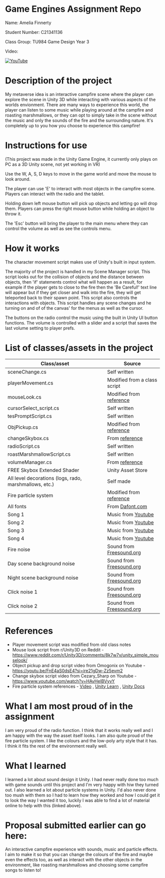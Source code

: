 # Game Engines Assignment Repo

Name: Amelia Finnerty

Student Number: C21341136

Class Group: TU984 Game Design Year 3

Video:

[![YouTube](http://img.youtube.com/vi/ipXY7mvgeto/0.jpg)](https://youtu.be/ipXY7mvgeto)

# Description of the project
My metaverse idea is an interactive campfire scene where the player can explore the scene in Unity 3D while interacting with various aspects of the worlds envionment. There are many ways to experience this world, the player can listen to some music while playing around at the campfire and roasting marshmallows, or they can opt to simply take in the scene without the music and only the sounds of the fire and the surrounding nature. It's completely up to you how you choose to experience this campfire!

# Instructions for use
(This project was made in the Unity Game Engine, it currently only plays on PC as a 3D Unity scene, not yet working in VR)

Use the W, A, S, D keys to move in the game world and move the mouse to look around.

The player can use 'E' to interact with most objects in the campfire scene. Players can interact with the radio and the tablet.

Holding down left mouse button will pick up objects and letting go will drop them. Players can press the right mouse button while holding an object to throw it.

The 'Esc' button will bring the player to the main menu where they can control the volume as well as see the controls menu.

# How it works
The character movement script makes use of Unity's built in input system. 

The majority of the project is handled in my Scene Manager script. This script looks out for the collision of objects and the distance between objects, then 'if' statements control what will happen as a result, for example if the player gets to close to the fire then the 'Be Careful!' text line will appear but if they get closer and walk into the fire, they will get teleported back to their spawn point. This script also controls the interactions with objects. This script handles any scene changes and he turning on and of of the canvas' for the menus as well as the cursor.

The buttons on the radio control the music using the built in Unity UI button functions. The volume is controlled with a slider and a script that saves the last volume setting to player prefs.

# List of classes/assets in the project

| Class/asset | Source |
|-----------|-----------|
| sceneChange.cs | Self written |
| playerMovement.cs | Modified from a class script |
| mouseLook.cs | Modified from [reference](https://www.reddit.com/r/Unity3D/comments/8k7w7v/unity_simple_mouselook/) |
| cursorSelect_script.cs | Self written |
| tesPromptScript.cs | Self written |
| ObjPickup.cs | Modified from [reference](https://youtu.be/FnE4aS0dsE4?si=ire21gDw-Zz5evm2) |
| changeSkybox.cs | From [reference](https://www.youtube.com/watch?v=HAvHeIBVyvY) |
| radioScript.cs | Self written |
| roastMarshmallowScript.cs | Self written |
| volumeManager.cs | From [reference](https://www.youtube.com/watch?v=yWCHaTwVblk) |
| FREE Skybox Extended Shader | Unity Asset Store |
| All level decorations (logs, rado, marshmallows, etc.) | Self made |
| Fire particle system | Modified from [reference](https://youtu.be/PoMl09d1Avc?feature=shared) |
| All fonts | From [Dafont.com](https://www.dafont.com/) |
| Song 1 | Music from [Youtube](https://youtu.be/6wM5GJVwgJo?si=UY8LGB73XAdgbWhY) |
| Song 2 | Music from [Youtube](https://youtu.be/2WXAZhsDPqo?si=GHZM_vFkrG-328vO) |
| Song 3 | Music from [Youtube](https://youtu.be/v6ELNT542-I?si=bI_3q57LGkVLNTQv) |
| Song 4 | Music from [Youtube](https://youtu.be/5PlRX4671o0?si=UCfcTw9VmYVnVfff) |
| Fire noise | Sound from [Freesound.org](https://freesound.org/people/Ambient-X/sounds/660298/) |
| Day scene background noise | Sound from [Freesound.org](https://freesound.org/people/klankbeeld/sounds/524001/) |
| Night scene background noise | Sound from [Freesound.org](https://freesound.org/people/Dokuta_Gerovv/sounds/662095/) |
| Click noise 1 | Sound from [Freesound.org](https://freesound.org/people/brnck/sounds/257357/) |
| Click noise 2 | Sound from [Freesound.org](https://freesound.org/people/aphom000/sounds/687105/) |

# References
* Player movement script was modified from old class notes
* Mouse look script from r/Unity3D on Reddit - https://www.reddit.com/r/Unity3D/comments/8k7w7v/unity_simple_mouselook/
* Object pickup and drop script video from Omogonix on Youtube - https://youtu.be/FnE4aS0dsE4?si=ire21gDw-Zz5evm2
* Change skybox script video from Cezary_Sharp on Youtube - https://www.youtube.com/watch?v=HAvHeIBVyvY
* Fire particle system references - [Video](https://youtu.be/PoMl09d1Avc?feature=shared) , [Unity Learn](https://learn.unity.com/tutorial/introduction-to-particle-systems#) , [Unity Docs](https://docs.unity3d.com/ScriptReference/ParticleSystem.html)

# What I am most proud of in the assignment
I am very proud of the radio function. I think that it works really well and I am happy with the way the asset itself looks. I am also quite proud of the fire particle system. I like the colours and the low-poly arty style that it has. I think it fits the rest of the environment really well.

# What I learned
I learned a lot about sound design it Unity. I had never really done too much with game sounds until this project and I'm very happy with hiw they turned out. I also learned a lot about particle systems in Unity. I'd also never done too mush with them so I had to learn how they worked and how I could get it to look the way I wanted it too, luckily I was able to find a lot of material online to help with this (linked above).

# Proposal submitted earlier can go here:
An interactive campfire experience with sounds, music and particle effects. I aim to make it so that you can change the colours of the fire and maybe even the effects too, as well as interact with the other objects in the environment, like roasting marshmallows and choosing some campfire songs to listen to!
